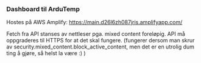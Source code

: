 ### Dashboard til ArduTemp

Hostes på AWS Amplify: https://main.d26l6zh087jris.amplifyapp.com/

Fetch fra API stanses av nettleser pga. mixed content foreløpig. API må oppgraderes til HTTPS for at det skal fungere.
(fungerer dersom man skrur av security.mixed_content.block_active_content, men det er en utrolig dum ting å gjøre, så helst la være :) )
